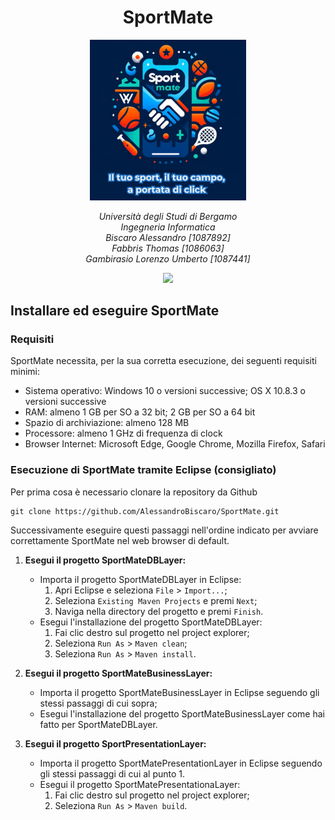 <p>
       <h1 align="center">SportMate </h1> 
</p>

  <p align="center"  >
      <img src="Immagini/SportMate3MottoSmall.PNG" width="250" />   
 </p> 
 <p align="center"> <em> Università degli Studi di Bergamo <br/>
Ingegneria Informatica <br/>
Biscaro Alessandro [1087892] <br/>
Fabbris Thomas [1086063] <br/>
Gambirasio Lorenzo Umberto [1087441] </em>
</p >

<p align="center">
       <img src="https://github.com/AlessandroBiscaro/SportMate/actions/workflows/Workflow.yml/badge.svg" />
       <br/>
</p>

## Installare ed eseguire SportMate

### Requisiti

SportMate necessita, per la sua corretta esecuzione, dei seguenti requisiti minimi:
- Sistema operativo: Windows 10 o versioni successive; OS X 10.8.3 o versioni successive
- RAM: almeno 1 GB per SO a 32 bit; 2 GB per SO a 64 bit
- Spazio di archiviazione: almeno 128 MB 
- Processore: almeno 1 GHz di frequenza di clock
- Browser Internet: Microsoft Edge, Google Chrome, Mozilla Firefox, Safari

### Esecuzione di SportMate tramite Eclipse (consigliato)

Per prima cosa è necessario clonare la repository da Github

```shell
git clone https://github.com/AlessandroBiscaro/SportMate.git
```
Successivamente eseguire questi passaggi nell'ordine indicato per avviare correttamente SportMate nel web browser di default.

1. **Esegui il progetto SportMateDBLayer:**
   - Importa il progetto SportMateDBLayer in Eclipse:
     1. Apri Eclipse e seleziona `File` > `Import...`;
     2. Seleziona `Existing Maven Projects` e premi `Next`;
     3. Naviga nella directory del progetto e premi `Finish`.
   - Esegui l'installazione del progetto SportMateDBLayer:
     1. Fai clic destro sul progetto nel project explorer;
     2. Seleziona `Run As` > `Maven clean`;
     3. Seleziona `Run As` > `Maven install`.

2. **Esegui il progetto SportMateBusinessLayer:**
   - Importa il progetto SportMateBusinessLayer in Eclipse seguendo gli stessi passaggi di cui sopra;
   - Esegui l'installazione del progetto SportMateBusinessLayer come hai fatto per SportMateDBLayer.

3. **Esegui il progetto SportPresentationLayer:**
   - Importa il progetto SportMatePresentationLayer in Eclipse seguendo gli stessi passaggi di cui al punto 1.
   - Esegui il progetto SportMatePresentationaLayer:
     1. Fai clic destro sul progetto nel project explorer;
     2. Seleziona `Run As` > `Maven build`.
